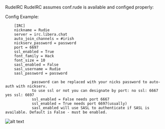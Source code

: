 RudeIRC
RudeIRC assumes conf.rude is available and configed properly:

Config Example:

        [IRC]
        nickname = Rudie
        server = irc.libera.chat
        auto_join_channels = #irish
        nickserv_password = password
        port = 6697
        ssl_enabled = True
        font_family = Hack
        font_size = 10
        sasl_enabled = False
        sasl_username = Rudie
        sasl_password = password

                password can be replaced with your nicks password to auto-auth with nickserv.
                to use ssl or not you can designate by port: no ssl: 6667 yes ssl: 6697
                ssl_enabled = False needs port 6667
                ssl_enabled = True needs port 6697(usually)
                sasl_enabled will use SASL to authenticate if SASL is available. Default is False - must be enabled.

![alt text](https://i.imgur.com/3ZrVDk4.png)
